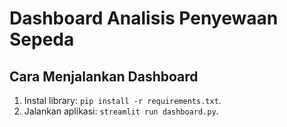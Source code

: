# Dashboard Analisis Penyewaan Sepeda

## Cara Menjalankan Dashboard
1. Instal library: `pip install -r requirements.txt`.
2. Jalankan aplikasi: `streamlit run dashboard.py`.
